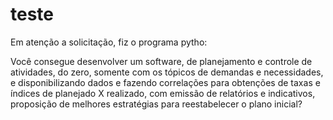 # teste

Em atenção a solicitação, fiz o programa pytho:

Você consegue desenvolver um software, de planejamento e controle de atividades, do zero, somente com os tópicos de demandas e necessidades, e disponibilizando dados e fazendo correlações para obtenções de taxas e índices de planejado X realizado, com emissão de relatórios e indicativos, proposição de melhores estratégias para reestabelecer o plano inicial?
